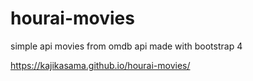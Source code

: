# hourai-movies
simple api movies from omdb api 
made with bootstrap 4

https://kajikasama.github.io/hourai-movies/

